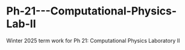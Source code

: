 # Ph-21---Computational-Physics-Lab-II
Winter 2025 term work for Ph 21: Computational Physics Laboratory II
